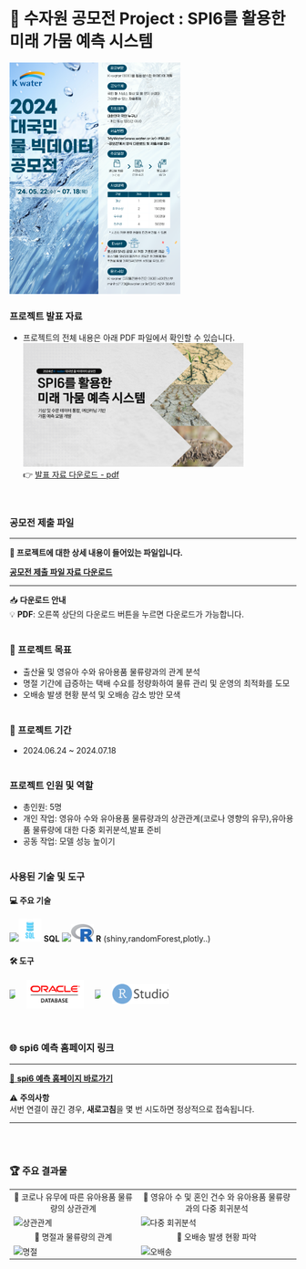 # 🌟 수자원 공모전 Project : SPI6를 활용한 미래 가뭄 예측 시스템

<img src="water.png" alt="Image Description" width="300"/>

### 프로젝트 발표 자료
- 프로젝트의 전체 내용은 아래 PDF 파일에서 확인할 수 있습니다.<br>
[<img src="portfolio2.png" width="387px" alt="수자원 공모전 Project">](수자원공모전포트폴리오.pdf)</br>
  👉 [발표 자료 다운로드 - pdf](https://github.com/Kim-Jun-Hee/project2/blob/main/수자원공모전포트폴리오.pdf)  
<br></br>

### 공모전 제출 파일
---

**🌟 프로젝트에 대한 상세 내용이 들어있는 파일입니다.**

[**공모전 제출 파일 자료 다운로드**](https://github.com/Kim-Jun-Hee/project2/blob/main/제출파일.pdf)

---
📥 **다운로드 안내**  
💡 **PDF**: 오른쪽 상단의 다운로드 버튼을 누르면 다운로드가 가능합니다.
<br></br>


### 📂 프로젝트 목표
- 출산율 및 영유아 수와 유아용품 물류량과의 관계 분석
- 명절 기간에 급증하는 택배 수요를 정량화하여 물류 관리 및 운영의 최적화를 도모
- 오배송 발생 현황 분석 및 오배송 감소 방안 모색
<br></br>

### 📅 프로젝트 기간
- 2024.06.24 ~ 2024.07.18
<br></br>

### 프로젝트 인원 및 역할
- 총인원: 5명
- 개인 작업: 영유아 수와 유아용품 물류량과의 상관관계(코로나 영향의 유무),유아용품 물류량에 대한 다중 회귀분석,발표 준비
- 공동 작업: 모델 성능 높이기
<br></br>

### 사용된 기술 및 도구

#### 💻 주요 기술
<img src="https://dummyimage.com/10x1/ffffff/ffffff" width="10"/><img src="sql-logo.png" alt="SQL" width="40"/> **SQL**
<img src="https://dummyimage.com/10x1/ffffff/ffffff" width="10"/><img src="r-logo.png" alt="R" width="40"/>  **R** (shiny,randomForest,plotly..)

#### 🛠️ 도구 
<div style="display: flex; align-items: center; gap: 20px;">
  <img src="https://dummyimage.com/10x1/ffffff/ffffff" width="10"/>
  <img src="oracle.png" alt="Oracle Logo" width="100" style="display: block;">
  <img src="https://dummyimage.com/10x1/ffffff/ffffff" width="10"/>
  <img src="RStudio.png" alt="RStudio Logo" width="100">
</div>
<br></br>

### 🌐 spi6 예측 홈페이지 링크
---

[🔗 **spi6 예측 홈페이지 바로가기**](https://spi-predictor.shinyapps.io/spi100/)

⚠️ **주의사항**  
서번 연결이 끊긴 경우, **새로고침**을 몇 번 시도하면 정상적으로 접속됩니다.

---
<br></br>

### 🏆 주요 결과물
<table>
  <tr>
    <td align="center">🌟 코로나 유무에 따른 유아용품 물류량의 상관관계</td>
    <td align="center">🌟 영유아 수 및 혼인 건수 와 유아용품 물류량과의 다중 회귀분석</td>
  </tr>
  <tr>
    <td>
      <img src="corr.png" alt="상관관계" width="500">
    </td>
    <td>
      <img src="return.png" alt="다중 회귀분석" width="500">
    </td>
  </tr>
  <tr>
    <td align="center">🌟 명절과 물류량의 관계</td>
    <td align="center">🌟 오배송 발생 현황 파악</td>
  </tr>
  <tr>
    <td>
      <img src="holiday.png" alt="명절" width="500">
    </td>
    <td>
      <img src="error.png" alt="오배송" width="500">
    </td>
  </tr>
</table>

